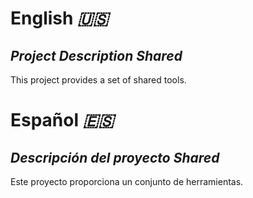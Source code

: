 # English _🇺🇸_

## _Project Description Shared_

This project provides a set of shared tools.

# Español _🇪🇸_

## _Descripción del proyecto Shared_

Este proyecto proporciona un conjunto de herramientas.
